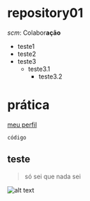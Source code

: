 # repository01

*scm*: Colabor**ação**

 - teste1
 - teste2
 - teste3
   - teste3.1
     - teste3.2
# prática
[meu perfil][def]

`código`

## teste
> só sei que nada sei

![alt text](image.png)


[def]: hhttps://github.com/gutowink/